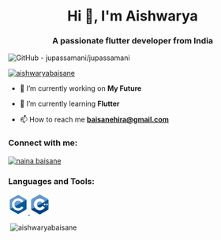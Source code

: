 <h1 align="center">Hi 👋, I'm Aishwarya</h1>
<h3 align="center">A passionate flutter developer from India</h3>
<img src="https://camo.githubusercontent.com/691cdc5f9c4dc0e88650b97d480af9237d9422963bd1184f95e00087d3aa8bbd/68747470733a2f2f692e696d6775722e636f6d2f72486c456444712e676966" jsaction="VQAsE" class="sFlh5c pT0Scc iPVvYb" style="max-width: 498px; height: 405px; margin: 0px; width: 405px;" alt="GitHub - jupassamani/jupassamani" jsname="kn3ccd">

<p align="left"> <a href="https://github.com/ryo-ma/github-profile-trophy"><img src="https://github-profile-trophy.vercel.app/?username=aishwaryabaisane" alt="aishwaryabaisane" /></a> </p>

- 🔭 I’m currently working on **My Future**

- 🌱 I’m currently learning **Flutter**

- 📫 How to reach me **baisanehira@gmail.com**

<h3 align="left">Connect with me:</h3>
<p align="left">
<a href="https://instagram.com/naina baisane" target="blank"><img align="center" src="https://raw.githubusercontent.com/rahuldkjain/github-profile-readme-generator/master/src/images/icons/Social/instagram.svg" alt="naina baisane" height="30" width="40" /></a>
</p>

<h3 align="left">Languages and Tools:</h3>
<p align="left"> <a href="https://www.cprogramming.com/" target="_blank" rel="noreferrer"> <img src="https://raw.githubusercontent.com/devicons/devicon/master/icons/c/c-original.svg" alt="c" width="40" height="40"/> </a> <a href="https://www.w3schools.com/cpp/" target="_blank" rel="noreferrer"> <img src="https://raw.githubusercontent.com/devicons/devicon/master/icons/cplusplus/cplusplus-original.svg" alt="cplusplus" width="40" height="40"/> </a> </p>

<p>&nbsp;<img align="center" src="https://github-readme-stats.vercel.app/api?username=aishwaryabaisane&show_icons=true&locale=en" alt="aishwaryabaisane" /></p>

